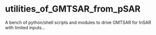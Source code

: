 # utilities_of_GMTSAR_from_pSAR
A bench of python/shell scripts and modules to drive GMTSAR for InSAR with limited inputs...
